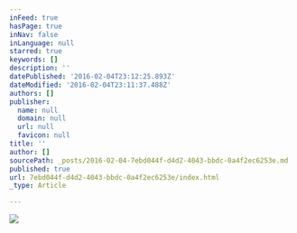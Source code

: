 ```yaml
---
inFeed: true
hasPage: true
inNav: false
inLanguage: null
starred: true
keywords: []
description: ''
datePublished: '2016-02-04T23:12:25.893Z'
dateModified: '2016-02-04T23:11:37.488Z'
authors: []
publisher:
  name: null
  domain: null
  url: null
  favicon: null
title: ''
author: []
sourcePath: _posts/2016-02-04-7ebd044f-d4d2-4043-bbdc-0a4f2ec6253e.md
published: true
url: 7ebd044f-d4d2-4043-bbdc-0a4f2ec6253e/index.html
_type: Article

---
```

![](https://the-grid-user-content.s3-us-west-2.amazonaws.com/93d0ece3-5ce2-40a2-a4df-0fbd6d76aacb.JPG)